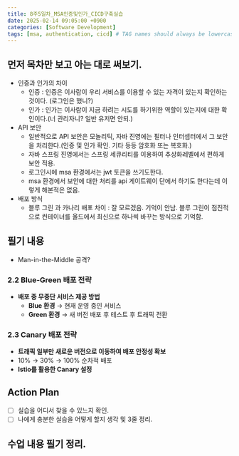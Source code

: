 ```yaml
---
title: 8주5일차_MSA인증및인가_CICD구축실습
date: 2025-02-14 09:05:00 +0900
categories: [Software Development]
tags: [msa, authentication, cicd] # TAG names should always be lowercase
---
```


## 먼저 목차만 보고 아는 대로 써보기.
* 인증과 인가의 차이
  * 인증 : 인증은 이사람이 우리 서비스를 이용할 수 있는 자격이 있는지 확인하는 것이다. (로그인은 했니?)
  * 인가 : 인가는 이사람이 지금 하려는 시도를 하기위한 역할이 있는지에 대한 확인이다.(너 관리자니? 일반 유저면 안되.)
* API 보안
  * 일반적으로 API 보안은 모놀리틱, 자바 진영에는 필터나 인터셉터에서 그 보안을 처리한다.(인증 및 인가 확인. 기타 등등 암호화 또는 복호화.)
  * 자바 스프링 진영에서는 스프링 세큐리티를 이용하여 추상화레벨에서 편하게 보안 적용.
  * 로그인시에 msa 환경에서는 jwt 토큰을 쓰기도한다.
  * msa 환경에서 보안에 대한 처리를 api 게이트웨이 단에서 하기도 한다는데 이렇게 해본적은 없음.
* 배포 방식
  * 블루 그린 과 카나리 배포 차이 : 잘 모르겠음. 기억이 안남. 블루 그린이 점진적으로 컨테이너를 올드에서 최신으로 하나씩 바꾸는 방식으로 기억함.

## 필기 내용
* Man-in-the-Middle 공격?
### 2.2 Blue-Green 배포 전략

- **배포 중 무중단 서비스 제공 방법**
    - **Blue 환경** → 현재 운영 중인 서비스
    - **Green 환경** → 새 버전 배포 후 테스트 후 트래픽 전환

### 2.3 Canary 배포 전략

- **트래픽 일부만 새로운 버전으로 이동하여 배포 안정성 확보**
- 10% → 30% → 100% 순차적 배포
- **Istio를 활용한 Canary 설정**

## Action Plan
- [ ] 실습을 어디서 찾을 수 있느지 확인.
- [ ] 나에게 충분한 실습을 어떻게 할지 생각 및 3줄 정리.
## 수업 내용 필기 정리.


